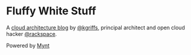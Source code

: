 Fluffy White Stuff
==================

A [cloud architecture blog][0] by [@kgriffs][2], principal architect and open cloud hacker [@rackspace][3].

Powered by [Mynt][1]

[0]:http://blog.kgriffs.com
[1]:http://mynt.mirroredwhite.com
[2]:http://kgriffs.com
[3]:http://rackspace.com